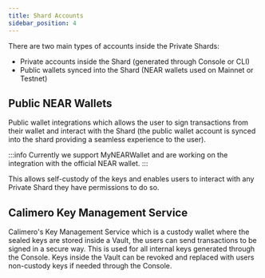 ```yaml
---
title: Shard Accounts
sidebar_position: 4
---
```


There are two main types of accounts inside the Private Shards:

- Private accounts inside the Shard (generated through Console or CLI)
- Public wallets synced into the Shard (NEAR wallets used on Mainnet or Testnet)

## Public NEAR Wallets
Public wallet integrations which allows the user to sign transactions from their wallet and interact with the Shard (the public wallet account is synced into the shard providing a seamless experience to the user).

:::info
Currently we support MyNEARWallet and are working on the integration with the official NEAR wallet.
:::

This allows self-custody of the keys and enables users to interact with any Private Shard they have permissions to do so.

## Calimero Key Management Service
Calimero's Key Management Service which is a custody wallet where the sealed keys are stored inside a Vault, the users can send transactions to be signed in a secure way. This is used for all internal keys generated through the Console. Keys inside the Vault can be revoked and replaced with users non-custody keys if needed through the Console.
